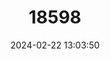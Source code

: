 ---
title: "18598"
category: "Pseudoryzomys simplex"
draft: false
date: 2024-02-22 13:03:50
languages:
  English: ["Brazilian False Rice Rat"]
---